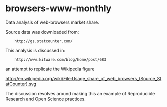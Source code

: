 browsers-www-monthly
====================

Data analysis of web-browsers market share.

Source data was downloaded from:

        http://gs.statcounter.com/

This analysis is discussed in:

        http://www.kitware.com/blog/home/post/683

an attempt to replicate the Wikipedia figure

http://en.wikipedia.org/wiki/File:Usage_share_of_web_browsers_(Source_StatCounter).svg

The discussion revolves around making this an example of Reproducible Research
and Open Science practices.


